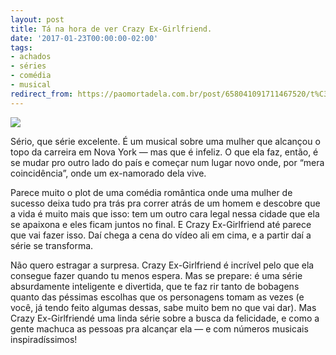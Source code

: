 ```yaml
---
layout: post
title: Tá na hora de ver Crazy Ex-Girlfriend.
date: '2017-01-23T00:00:00-02:00'
tags:
- achados
- séries
- comédia
- musical
redirect_from: https://paomortadela.com.br/post/658041091711467520/t%C3%A1-na-hora-de-ver-crazy-ex-girlfriend
---
```

![](https://64.media.tumblr.com/2cc0baeed648e046427ea6e036ba6e16/22b0f54c5375208a-48/s540x810/c1e6890260c4571d89f1b2980d60cb6bd3467122.jpg)

Sério, que série excelente. É um musical sobre uma mulher que alcançou o topo da carreira em Nova York — mas que é infeliz. O que ela faz, então, é se mudar pro outro lado do país e começar num lugar novo onde, por “mera coincidência”, onde um ex-namorado dela vive.

Parece muito o plot de uma comédia romântica onde uma mulher de sucesso deixa tudo pra trás pra correr atrás de um homem e descobre que a vida é muito mais que isso: tem um outro cara legal nessa cidade que ela se apaixona e eles ficam juntos no final. E Crazy Ex-Girlfriend até parece que vai fazer isso. Daí chega a cena do vídeo ali em cima, e a partir daí a série se transforma.

Não quero estragar a surpresa. Crazy Ex-Girlfriend é incrível pelo que ela consegue fazer quando tu menos espera. Mas se prepare: é uma série absurdamente inteligente e divertida, que te faz rir tanto de bobagens quanto das péssimas escolhas que os personagens tomam as vezes (e você, já tendo feito algumas dessas, sabe muito bem no que vai dar). Mas Crazy Ex-Girlfriendé uma linda série sobre a busca da felicidade, e como a gente machuca as pessoas pra alcançar ela — e com números musicais inspiradíssimos!

